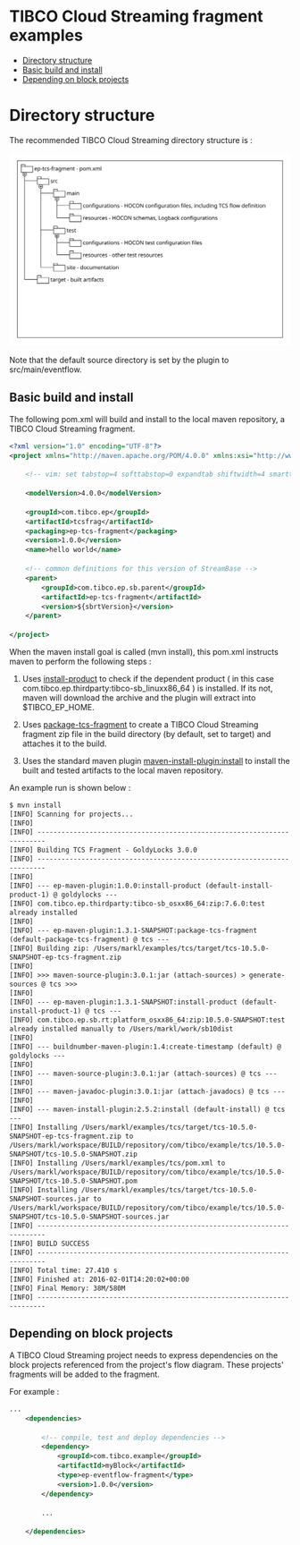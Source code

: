 # TIBCO Cloud Streaming fragment examples

* [Directory structure](#directory-structure)
* [Basic build and install](#basic-build-and-install)
* [Depending on block projects](#depending-on-block-projects)

<a name="directory-structure"></a>

# Directory structure

The recommended TIBCO Cloud Streaming directory structure is :

![EventFlow directory structure](uml/tcs-structure.svg)

Note that the default source directory is set by the plugin to 
src/main/eventflow.

<a name="basic-build-and-install"></a>

## Basic build and install

The following pom.xml will build and install to the local maven 
repository, a TIBCO Cloud Streaming fragment.

``` xml
<?xml version="1.0" encoding="UTF-8"?>
<project xmlns="http://maven.apache.org/POM/4.0.0" xmlns:xsi="http://www.w3.org/2001/XMLSchema-instance" xsi:schemaLocation="http://maven.apache.org/POM/4.0.0 http://maven.apache.org/xsd/maven-4.0.0.xsd">

    <!-- vim: set tabstop=4 softtabstop=0 expandtab shiftwidth=4 smarttab : -->

    <modelVersion>4.0.0</modelVersion>

    <groupId>com.tibco.ep</groupId>
    <artifactId>tcsfrag</artifactId>
    <packaging>ep-tcs-fragment</packaging>
    <version>1.0.0</version>
    <name>hello world</name>

    <!-- common definitions for this version of StreamBase -->
    <parent>
        <groupId>com.tibco.ep.sb.parent</groupId>
        <artifactId>ep-tcs-fragment</artifactId>
        <version>${sbrtVersion}</version>
    </parent>

</project>
```

 When the maven install goal is called (mvn install), this pom.xml instructs
maven to perform the following steps :
  
1. Uses [install-product](https://tibcosoftware.github.io/tibco-streaming-maven-plugin/1.6.0-SNAPSHOT/ep-maven-plugin/install-product-mojo.html) to check if the 
    dependent product ( in this case com.tibco.ep.thirdparty:tibco-sb\_linuxx86_64 ) is
    installed.  If its not, maven will download the archive and the plugin
    will extract into $TIBCO_EP_HOME.

2. Uses [package-tcs-fragment](https://tibcosoftware.github.io/tibco-streaming-maven-plugin/1.6.0-SNAPSHOT/ep-maven-plugin/package-tcs-fragment-mojo.html) to create
    a TIBCO Cloud Streaming fragment zip file in the build directory (by default, set to target)
    and attaches it to the build.

3. Uses the standard maven plugin [maven-install-plugin:install](https://maven.apache.org/plugins/maven-install-plugin/install-mojo.html)
    to install the built and tested artifacts to the local maven repository.

  An example run is shown below :

``` shell
$ mvn install
[INFO] Scanning for projects...
[INFO]                                                                         
[INFO] ------------------------------------------------------------------------
[INFO] Building TCS Fragment - GoldyLocks 3.0.0
[INFO] ------------------------------------------------------------------------
[INFO] 
[INFO] --- ep-maven-plugin:1.0.0:install-product (default-install-product-1) @ goldylocks ---
[INFO] com.tibco.ep.thirdparty:tibco-sb_osxx86_64:zip:7.6.0:test already installed
[INFO] 
[INFO] --- ep-maven-plugin:1.3.1-SNAPSHOT:package-tcs-fragment (default-package-tcs-fragment) @ tcs ---
[INFO] Building zip: /Users/markl/examples/tcs/target/tcs-10.5.0-SNAPSHOT-ep-tcs-fragment.zip
[INFO] 
[INFO] >>> maven-source-plugin:3.0.1:jar (attach-sources) > generate-sources @ tcs >>>
[INFO] 
[INFO] --- ep-maven-plugin:1.3.1-SNAPSHOT:install-product (default-install-product-1) @ tcs ---
[INFO] com.tibco.ep.sb.rt:platform_osxx86_64:zip:10.5.0-SNAPSHOT:test already installed manually to /Users/markl/work/sb10dist
[INFO] 
[INFO] --- buildnumber-maven-plugin:1.4:create-timestamp (default) @ goldylocks ---
[INFO] 
[INFO] --- maven-source-plugin:3.0.1:jar (attach-sources) @ tcs ---
[INFO] 
[INFO] --- maven-javadoc-plugin:3.0.1:jar (attach-javadocs) @ tcs ---
[INFO] 
[INFO] --- maven-install-plugin:2.5.2:install (default-install) @ tcs ---
[INFO] Installing /Users/markl/examples/tcs/target/tcs-10.5.0-SNAPSHOT-ep-tcs-fragment.zip to /Users/markl/workspace/BUILD/repository/com/tibco/example/tcs/10.5.0-SNAPSHOT/tcs-10.5.0-SNAPSHOT.zip
[INFO] Installing /Users/markl/examples/tcs/pom.xml to /Users/markl/workspace/BUILD/repository/com/tibco/example/tcs/10.5.0-SNAPSHOT/tcs-10.5.0-SNAPSHOT.pom
[INFO] Installing /Users/markl/examples/tcs/target/tcs-10.5.0-SNAPSHOT-sources.jar to /Users/markl/workspace/BUILD/repository/com/tibco/example/tcs/10.5.0-SNAPSHOT/tcs-10.5.0-SNAPSHOT-sources.jar
[INFO] ------------------------------------------------------------------------
[INFO] BUILD SUCCESS
[INFO] ------------------------------------------------------------------------
[INFO] Total time: 27.410 s
[INFO] Finished at: 2016-02-01T14:20:02+00:00
[INFO] Final Memory: 38M/580M
[INFO] ------------------------------------------------------------------------
```
    
<a name="depending-on-block-projects"></a>

## Depending on block projects

A TIBCO Cloud Streaming project needs to express dependencies on the block projects referenced from 
the project's flow diagram.  These projects' fragments will be added to the fragment.
  
For example :
  
``` xml
...
    <dependencies>

        <!-- compile, test and deploy dependencies -->
        <dependency>
            <groupId>com.tibco.example</groupId>
            <artifactId>myBlock</artifactId>
            <type>ep-eventflow-fragment</type>
            <version>1.0.0</version>
        </dependency>

        ...

    </dependencies>
```
    
